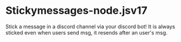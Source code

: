 # Stickymessages-node.jsv17
Stick a message in a discord channel via your discord bot! It is always sticked even when users send msg, it resends after an user's msg.
